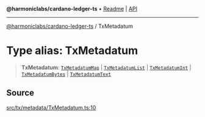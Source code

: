 **@harmoniclabs/cardano-ledger-ts** • [Readme](../README.md) \| [API](../globals.md)

***

[@harmoniclabs/cardano-ledger-ts](../README.md) / TxMetadatum

# Type alias: TxMetadatum

> **TxMetadatum**: [`TxMetadatumMap`](../classes/TxMetadatumMap.md) \| [`TxMetadatumList`](../classes/TxMetadatumList.md) \| [`TxMetadatumInt`](../classes/TxMetadatumInt.md) \| [`TxMetadatumBytes`](../classes/TxMetadatumBytes.md) \| [`TxMetadatumText`](../classes/TxMetadatumText.md)

## Source

[src/tx/metadata/TxMetadatum.ts:10](https://github.com/HarmonicLabs/cardano-ledger-ts/blob/d1659b0/src/tx/metadata/TxMetadatum.ts#L10)

